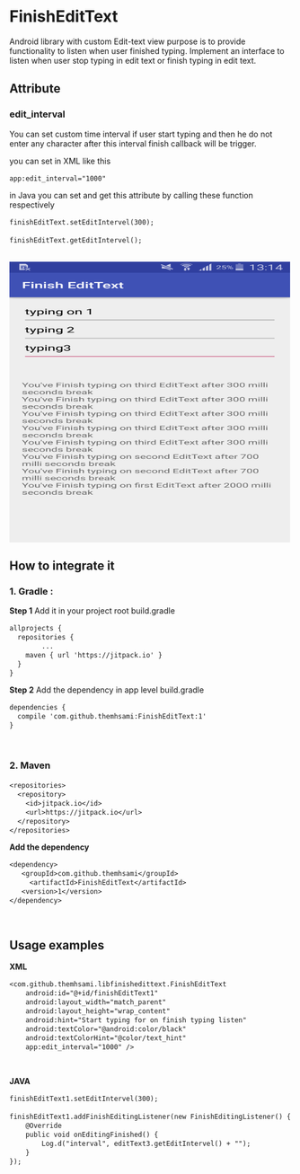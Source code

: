 # FinishEditText
Android library with custom Edit-text view purpose is to provide functionality to listen when user finished typing. Implement an interface to listen when user stop typing in edit text or finish typing in edit text.

## Attribute
### edit_interval
You can set custom time interval if user start typing and then he do not enter any character after this interval finish callback will be trigger.

you can set in XML like this
```
app:edit_interval="1000"
```
in Java you can set and get this attribute by calling these function respectively
```
finishEditText.setEditIntervel(300);

finishEditText.getEditIntervel();
```


<br>

<img src="https://raw.githubusercontent.com/themhsami/FinishEditText/master/screenshot/Screenshot.png" align="center" height="500" width="500" alt="FinishEditText screenshot" >

## How to integrate it
### 1. Gradle :
**Step 1**
Add it in your project root build.gradle
```
allprojects {
  repositories {
		...
    maven { url 'https://jitpack.io' }
  }
}
```

**Step 2**
Add the dependency in app level build.gradle
```
dependencies {
  compile 'com.github.themhsami:FinishEditText:1'
}
```
<br>

### 2. Maven
```
<repositories>
  <repository>
    <id>jitpack.io</id>
    <url>https://jitpack.io</url>
  </repository>
</repositories>
```
  **Add the dependency**
```
<dependency>
   <groupId>com.github.themhsami</groupId>
	 <artifactId>FinishEditText</artifactId>
   <version>1</version>
</dependency>
```
  <br>
  
  ## Usage examples
  **XML**
```
<com.github.themhsami.libfinishedittext.FinishEditText
    android:id="@+id/finishEditText1"
    android:layout_width="match_parent"
    android:layout_height="wrap_content"
    android:hint="Start typing for on finish typing listen"
    android:textColor="@android:color/black"
    android:textColorHint="@color/text_hint"
    app:edit_interval="1000" />
  ```
  
  <br>
  
  **JAVA**
```
finishEditText1.setEditIntervel(300);

finishEditText1.addFinishEditingListener(new FinishEditingListener() {
    @Override
    public void onEditingFinished() {
        Log.d("interval", editText3.getEditIntervel() + "");
    }
});
```

